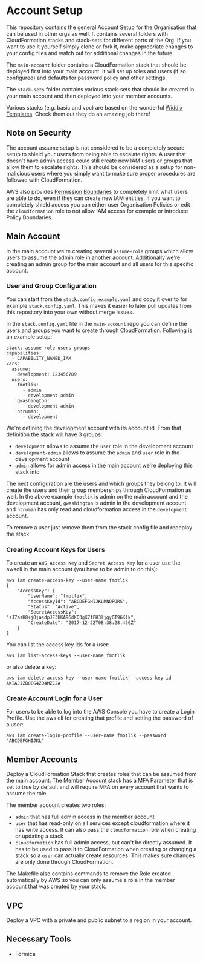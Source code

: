 # Account Setup

This repository contains the general Account Setup for the Organisation that can be used in other orgs as well. It contains several folders with CloudFormation stacks and stack-sets for different parts of the Org. If you want to use it yourself simply clone or fork it, make appropriate changes to your
config files and watch out for additional changes in the future.

The `main-account` folder contains a CloudFormation stack that should be deployed first into your main account. It
will set up roles and users (if so configured) and defaults for password policy and other settings.

The `stack-sets` folder contains various stack-sets that should be created in your main account and then deployed
into your member accounts.

Various stacks (e.g. basic and vpc) are based on the wonderful [Widdix Templates](http://templates.cloudonaut.io/en/stable/).
Check them out they do an amazing job there!

## Note on Security

The account assume setup is not considered to be a completely secure setup to shield your users from being able to escalate rights.
A user that doesn't have admin access could still create new IAM users or groups that allow them to escalate rights. This should
be considered as a setup for non-malicious users where you simply want to make sure proper procedures are followed with CloudFormation.

AWS also provides [Permission Boundaries](https://docs.aws.amazon.com/IAM/latest/UserGuide/access_policies_boundaries.html) to
completely limit what users are able to do, even if they can create new IAM entities. If you want to completely shield access you can either user Organisation Policies or edit the `cloudformation` role to not allow IAM access for example or introduce Policy Boundaries.

## Main Account

In the main account we're creating several `assume-role` groups which allow users to assume the admin role in another account.
Additionally we're creating an admin group for the main account and all users for this specific account.

### User and Group Configuration

You can start from the `stack.config.example.yaml` and copy it over to for example `stack.config.yaml`. This makes it easier
to later pull updates from this repository into your own without merge issues.

In the `stack.config.yaml` file in the `main-account` repo you can define the users and groups you want to create
through CloudFormation. Following is an example setup:

```
stack: assume-role-users-groups
capabilities:
  - CAPABILITY_NAMED_IAM
vars:
  assume:
    development: 123456789
  users:
    fmotlik:
      - admin
      - development-admin
    gwashington:
      - development-admin
    htruman:
      - development
```


We're defining the development account with its account id. From that definition the stack will have 3 groups:

* `development` allows to assume the `user` role in the development account
* `development-admin` allows to assume the `admin` and `user` role in the development account
* `admin` allows for admin access in the main account we're deploying this stack into


The next configuration are the users and which groups they belong to. It will create the users and their group memberships
through CloudFormation as well. In the above example `fmotlik` is admin on the main account and the development account,
`gwashington` is admin in the development account and `htruman` has only read and cloudformation access in the `development`
account.

To remove a user just remove them from the stack config file and redeploy the stack.

### Creating Account Keys for Users

To create an `AWS Access Key` and `Secret Access Key` for a user use the awscli in the main account (you have to be admin to do this):

```
aws iam create-access-key --user-name fmotlik
{
    "AccessKey": {
        "UserName": "fmotlik",
        "AccessKeyId": "ABCDEFGHIJKLMNOPQRS",
        "Status": "Active",
        "SecretAccessKey": "sJ7asH8+j0jasdpJE3UKA96dKO3gK7fFH3ljgyGT96Klk",
        "CreateDate": "2017-12-22T08:38:28.456Z"
    }
}
```

You can list the access key ids for a user:

```
aws iam list-access-keys --user-name fmotlik
```

or also delete a key:

```
aws iam delete-access-key --user-name fmotlik --access-key-id AKIAJIZBOEG4ZO4MZC2A
```

### Create Account Login for a User

For users to be able to log into the AWS Console you have to create a Login Profile. Use the aws cli for creating
that profile and setting the password of a user:

```
aws iam create-login-profile --user-name fmotlik --password "ABCDEFGHIJKL"
```

## Member Accounts

Deploy a CloudFormation Stack that creates roles that can be assumed from the main account. The Member Account stack has a MFA Parameter that is set to true by default and will require MFA on every account that wants to assume the role.

The member account creates two roles:

* `admin` that has full admin access in the member account
* `user` that has read-only on all services except cloudformation where it has write access. It can also pass the `cloudformation` role when creating or updating a stack
* `cloudformation` has full admin access, but can't be directly assumed. It has to be used to pass it to CloudFormation when creating or changing a stack so a `user` can
actually create resources. This makes sure changes are only done through CloudFormation.

The Makefile also contains commands to remove the Role created automatically by AWS so you can only assume a role in the member account that was created by your stack.

## VPC

Deploy a VPC with a private and public subnet to a region in your account.

## Necessary Tools

* Formica
